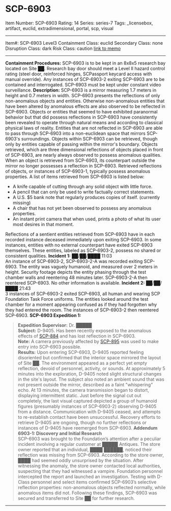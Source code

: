 # SCP-6903
Item Number: SCP-6903
Rating: 14
Series: series-7
Tags: _licensebox, artifact, euclid, extradimensional, portal, scp, visual

---

Item#: SCP-6903
Level3
Containment Class:
euclid
Secondary Class:
none
Disruption Class:
dark
Risk Class:
caution
[link to memo](/classification-committee-memo)  

* * *
**Containment Procedures:** SCP-6903 is to be kept in an 8x8x5 research bay located on Site ██. Research bay door should meet a Level II hazard control rating (steel door, reinforced hinges, SCPassport keycard access with manual override). Any instances of SCP-6903-2 exiting SCP-6903 are to be contained and interrogated. SCP-6903 must be kept under constant video surveillance.
**Description:** SCP-6903 is a mirror measuring 1.7 meters in height and 0.7 meters in width. SCP-6903 presents the reflections of only non-anomalous objects and entities. Otherwise non-anomalous entities that have been altered by anomalous effects are also observed to be reflected in SCP-6903. Objects or entities that seemed to have exhibited paranormal behavior but that did possess reflections in SCP-6903 have consistently been revealed to operate through natural means and according to classical physical laws of reality.
Entities that are not reflected in SCP-6903 are able to pass through SCP-6903 into a non-euclidean space that mirrors SCP-6903's surroundings. Objects within SCP-6903 can be retrieved, though only by entities capable of passing within the mirror's boundary. Objects retrieved, which are three dimensional reflections of objects placed in front of SCP-6903, are nearly always observed to possess anomalous qualities.
When an object is retrieved from SCP-6903, its counterpart outside the mirror no longer possesses a reflection in SCP-6903. Retrieved reflections of objects, or instances of SCP-6903-1, typically possess anomalous properties. A list of items retrieved from SCP-6903 is listed below:
  * A knife capable of cutting through any solid object with little force.
  * A pencil that can only be used to write factually correct statements.
  * A U.S. $5 bank note that regularly produces copies of itself. (currently missing)
  * A chair that has not yet been observed to possess any anomalous properties.
  * An instant print camera that when used, prints a photo of what its user most desires in that moment.

Reflections of a sentient entities retrieved from SCP-6903 have in each recorded instance deceased immediately upon exiting SCP-6903. In some instances, entities with no external counterpart have exited SCP-6903 themselves. These entities, labeled as SCP-6903-2, possess no shared or consistent qualities.
**Incident 1:** ██/██/████ 11:03  
An instance of SCP-6903-2, SCP-6903-2-A was recorded exiting SCP-6903. The entity was vaguely humanoid, and measured over 2 meters in height. Security footage depicts the entity phasing through the test chamber walls and reentering 48 minutes later. SCP-6903-2-A then reentered SCP-6903. No other information is available.
**Incident 2:** ██/██/████ 21:43  
3 instances of SCP-6903-2 exited SCP-6903, all human and wearing SCP Foundation Task Force uniforms. The entities looked around the test chamber for a moment appearing confused as if they had forgotten why they had entered the room. The instances of SCP-6903-2 then reentered SCP-6903.
**SCP-6903 Expedition 1:**
> **Expedition Supervisor:** Dr. █████  
>  **Subject:** D-9405. Has been recently exposed to the anomalous effects of [SCP-884](/scp-884) and has lost reflection in SCP-6903.  
>  **Note:** A camera previously affected by [SCP-895](/scp-895) was used to make entry into SCP-6903 possible.  
>  **Results:** Upon entering SCP-6903, D-9405 reported feeling disoriented but confirmed that the interior space mirrored the layout of Site ██. The environment appeared as a perfect yet empty reflection, devoid of personnel, activity, or sounds. At approximately 5 minutes into the exploration, D-9405 noted slight structural changes in the site's layout. The subject also noted an ambient sound that was not present outside the mirror, described as a faint "whispering" echo. At 13 minutes, the camera transmission began to distort, displaying intermittent static. Just before the signal cut out completely, the last visual captured depicted a group of humanoid figures (presumably instances of SCP-6903-2) observing D-9405 from a distance. Communication with D-9405 ceased, and attempts to re-establish contact have been unsuccessful. Recovery efforts to retrieve D-9405 are ongoing, though no further reflections or instances of D-9405 have reemerged from SCP-6903.
**Addendum 6903-1: Discovery and Initial Research**  
SCP-6903 was brought to the Foundation’s attention after a peculiar incident involving a regular customer at █████ Antiques. The store owner reported that an individual, ████ ██████, noticed their reflection was missing from SCP-6903. According to the store owner, ████ had seemed oddly unsurprised by the situation. After witnessing the anomaly, the store owner contacted local authorities, suspecting that they had witnessed a vampire. Foundation personnel intercepted the report and launched an investigation.
Testing with D-Class personnel and select items confirmed SCP-6903’s selective reflection properties: non-anomalous objects reflected normally, while anomalous items did not. Following these findings, SCP-6903 was secured and transferred to Site ██ for further research.
* * *